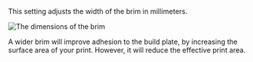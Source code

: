 This setting adjusts the width of the brim in millimeters.

![The dimensions of the brim](images/brim_width.svg)

A wider brim will improve adhesion to the build plate, by increasing the surface area of your print. However, it will reduce the effective print area.
